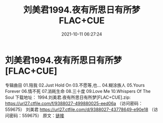 ﻿---
title: 刘美君1994.夜有所思日有所梦FLAC+CUE
date: 2021-10-11 06:27:24
categories: APE、FLAC、MP3
tags: 华语中文
---
# 刘美君1994.夜有所思日有所梦[FLAC+CUE]

专辑曲目
01.陪我
02.Just Hold On
03.不愿等,也…
04.糊涂族人
05.Yours Forever
06.情不死
07.消耗生命
08.三十度
09.Love Me
10.Whispers Of The Soul
下载地址：
1994.刘美君.夜有所思日有所梦[FLAC+CUE].zip: https://url27.ctfile.com/f/9388027-499880025-eed06a
（访问密码：559675）
刘美君
https://url27.ctfile.com/d/9388027-43778649-e90e18
（访问密码：559675）
原文：[链接](https://blog.sina.com.cn/s/blog_1647c7e7601030udd.html)
